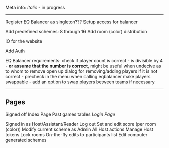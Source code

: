 Meta info:
*italic* - in progress

---

Register EQ Balancer as singleton???
Setup access for balancer

Add predefined schemes: 8 through 16
Add room (color) distribution

IO for the website

Add Auth

EQ Balancer requirements:
	check if player count is correct - is divisible by 4 - **or assume that the number is correct**,
	might be useful when undecive as to whom to remove
	open up dialog for removing/adding players if it is not correct - precheck in the menu when calling eqbalancer
	make players swappable - add an option to swap players between teams if necessary

---

## Pages

Signed off
	Index Page
		Past games tables
		*Login Page*

Signed in
	as Host/Assistant/Reader 
		Log out
		Set and edit score (per room (color))
		Modify current scheme
	as Admin
		All Host actions
		Manage Host tokens
		Lock rooms
		On-the-fly edits to participants list
		Edit computer generated schemes


